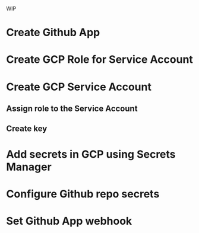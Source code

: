 WIP
# Create Github App

# Create GCP Role for Service Account

# Create GCP Service Account

## Assign role to the Service Account
## Create key

# Add secrets in GCP using Secrets Manager

# Configure Github repo secrets

# Set Github App webhook